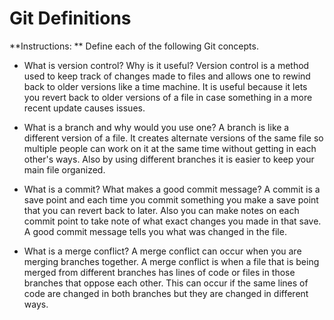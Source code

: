 # Git Definitions

**Instructions: ** Define each of the following Git concepts.

* What is version control?  Why is it useful?
Version control is a method used to keep track of changes made to files and allows one to rewind back to older versions like a time machine. It is useful because it lets you revert back to older versions of a file in case something in a more recent update causes issues. 

* What is a branch and why would you use one?
A branch is like a different version of a file. It creates alternate versions of the same file so multiple people can work on it at the same time without getting in each other's ways. Also by using different branches it is easier to keep your main file organized. 

* What is a commit? What makes a good commit message?
A commit is a save point and each time you commit something you make a save point that you can revert back to later. Also you can make notes on each commit point to take note of what exact changes you made in that save. A good commit message tells you what was changed in the file. 

* What is a merge conflict?
A merge conflict can occur when you are merging branches together. A merge conflict is when a file that is being merged from different branches has lines of code or files in those branches that oppose each other. This can occur if the same lines of code are changed in both branches but they are changed in different ways. 
